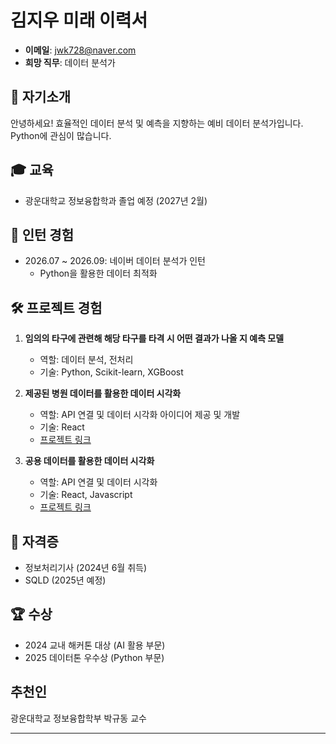 # 김지우 미래 이력서 

- **이메일**: jwk728@naver.com
- **희망 직무**: 데이터 분석가

## 👋 자기소개
안녕하세요! 효율적인 데이터 분석 및 예측을 지향하는 예비 데이터 분석가입니다. Python에 관심이 많습니다.

## 🎓 교육
- 광운대학교 정보융합학과 졸업 예정 (2027년 2월)

## 💼 인턴 경험
- 2026.07 ~ 2026.09: 네이버 데이터 분석가 인턴  
  - Python을 활용한 데이터 최적화

## 🛠️ 프로젝트 경험
1. **임의의 타구에 관련해 해당 타구를 타격 시 어떤 결과가 나올 지 예측 모델**  
   - 역할: 데이터 분석, 전처리
   - 기술: Python, Scikit-learn, XGBoost

2. **제공된 병원 데이터를 활용한 데이터 시각화**  
   - 역할: API 연결 및 데이터 시각화 아이디어 제공 및 개발  
   - 기술: React
   - [프로젝트 링크](https://github.com/clclhive/24-team-saeolnuh-Feature-sound.git)
  
3. **공용 데이터를 활용한 데이터 시각화**  
   - 역할: API 연결 및 데이터 시각화  
   - 기술: React, Javascript
   - [프로젝트 링크](https://github.com/clclhive/24-assignment3-clclhive-main.git)

## 🧾 자격증
- 정보처리기사 (2024년 6월 취득)  
- SQLD (2025년 예정)

## 🏆 수상
- 2024 교내 해커톤 대상 (AI 활용 부문)
- 2025 데이터톤 우수상 (Python 부문)

## 추천인
광운대학교 정보융합학부 박규동 교수

---
